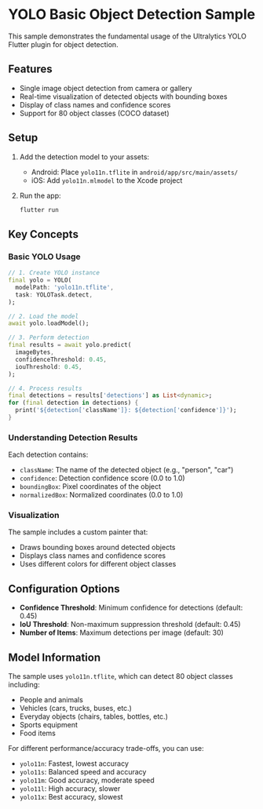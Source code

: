 # YOLO Basic Object Detection Sample

This sample demonstrates the fundamental usage of the Ultralytics YOLO Flutter plugin for object detection.

## Features

- Single image object detection from camera or gallery
- Real-time visualization of detected objects with bounding boxes
- Display of class names and confidence scores
- Support for 80 object classes (COCO dataset)

## Setup

1. Add the detection model to your assets:
   - Android: Place `yolo11n.tflite` in `android/app/src/main/assets/`
   - iOS: Add `yolo11n.mlmodel` to the Xcode project

2. Run the app:
   ```bash
   flutter run
   ```

## Key Concepts

### Basic YOLO Usage

```dart
// 1. Create YOLO instance
final yolo = YOLO(
  modelPath: 'yolo11n.tflite',
  task: YOLOTask.detect,
);

// 2. Load the model
await yolo.loadModel();

// 3. Perform detection
final results = await yolo.predict(
  imageBytes,
  confidenceThreshold: 0.45,
  iouThreshold: 0.45,
);

// 4. Process results
final detections = results['detections'] as List<dynamic>;
for (final detection in detections) {
  print('${detection['className']}: ${detection['confidence']}');
}
```

### Understanding Detection Results

Each detection contains:

- `className`: The name of the detected object (e.g., "person", "car")
- `confidence`: Detection confidence score (0.0 to 1.0)
- `boundingBox`: Pixel coordinates of the object
- `normalizedBox`: Normalized coordinates (0.0 to 1.0)

### Visualization

The sample includes a custom painter that:

- Draws bounding boxes around detected objects
- Displays class names and confidence scores
- Uses different colors for different object classes

## Configuration Options

- **Confidence Threshold**: Minimum confidence for detections (default: 0.45)
- **IoU Threshold**: Non-maximum suppression threshold (default: 0.45)
- **Number of Items**: Maximum detections per image (default: 30)

## Model Information

The sample uses `yolo11n.tflite`, which can detect 80 object classes including:

- People and animals
- Vehicles (cars, trucks, buses, etc.)
- Everyday objects (chairs, tables, bottles, etc.)
- Sports equipment
- Food items

For different performance/accuracy trade-offs, you can use:

- `yolo11n`: Fastest, lowest accuracy
- `yolo11s`: Balanced speed and accuracy
- `yolo11m`: Good accuracy, moderate speed
- `yolo11l`: High accuracy, slower
- `yolo11x`: Best accuracy, slowest
